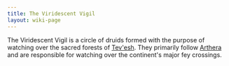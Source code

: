 ```yaml
---
title: The Viridescent Vigil
layout: wiki-page
---
```


The Viridescent Vigil is a circle of druids formed with the purpose of watching over the sacred forests of [Tev'esh](/wiki/continents/Tev'esh.md). They primarily follow [Arthera](/wiki/religion/Arthera.md) and are responsible for watching over the continent's major fey crossings.